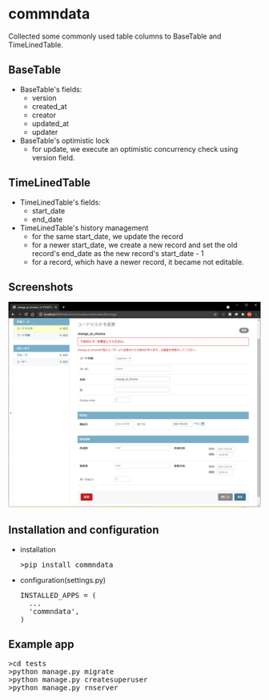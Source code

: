 # commndata

Collected some commonly used table columns to BaseTable and TimeLinedTable.

## BaseTable
- BaseTable's fields:
  - version
  - created_at
  - creator
  - updated_at
  - updater
- BaseTable's optimistic lock
  - for update, we execute an optimistic concurrency check using version field.

## TimeLinedTable
- TimeLinedTable's fields:
  - start_date
  - end_date
- TimeLinedTable's history management
  - for the same start_date, we update the record
  - for a newer start_date, we create a new record and set the old record's end_date as the new record's start_date - 1
  - for a record, which have a newer record, it became not editable.

## Screenshots
![Export Action&Import button](images/optimistic_lock.png)

## Installation and configuration
- installation
  <pre>
  >pip install commndata
  </pre>
- configuration(settings.py)
  <pre>
  INSTALLED_APPS = (
    ...
    'commndata',
  )
  </pre>

## Example app
<pre>
>cd tests
>python manage.py migrate
>python manage.py createsuperuser
>python manage.py rnserver
</pre>